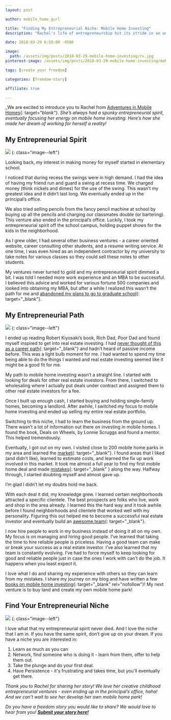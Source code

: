 ```yaml
---
layout: post

author: mobile_home_gurl

title: "Finding My Entrepreneurial Niche: Mobile Home Investing"
description: "Rachel's life of entrepreneurship hit its stride in an uncommon place - mobile home investing."

date: 2018-03-29 6:58:00 -0500

image:
  path: /assets/img/posts/2018-03-29-mobile-home-investing/rv.jpg
pinterest-image: /assets/img/posts/2018-03-29-mobile-home-investing/mobile-home-investing.png

tags: [create your freedom]

categories: [freedom-story]

affiliate: true

---
```


_We are excited to introduce you to Rachel from [Adventures in Mobile Homes](http://adventuresinmobilehomes.com/){: target="_blank"}. She’s always had a spunky entrepreneurial spirit, eventually focusing her energy on mobile home investing. Here’s how she made her dream of working for herself a reality!_

## My Entrepreneurial Spirit

![]({{site.url}}/assets/img/posts/2018-03-29-mobile-home-investing/lemonade-stand.jpg)
{: class="image--left"}

Looking back, my interest in making money for myself started in elementary school.

I noticed that during recess the swings were in high demand. I had the idea of having my friend run and guard a swing at recess time. We charged money (think nickels and dimes) for the use of the swing. This wasn’t my greatest idea and it didn’t last long. We eventually ended up in the principal’s office.

We also tried selling pencils from the fancy pencil machine at school by buying up all the pencils and charging our classmates double (or bartering). This venture also ended in the principal’s office. Luckily, I took my entrepreneurial spirit off the school campus, holding puppet shows for the kids in the neighborhood.

As I grew older, I had several other business ventures - a career oriented website, career consulting other students, and a resume writing service. At one time, I was even hired as an independent contractor by my university to take notes for various classes so they could sell these notes to other students.

My ventures never turned to gold and my entrepreneurial spirit dimmed a bit. I was told I needed more work experience and an MBA to be successful. I believed this advice and worked for various fortune 500 companies and looked into obtaining my MBA, but after a while I realized this wasn’t the path for me and [abandoned my plans to go to graduate school](http://www.girlsjustwannahavefunds.com/graduate-school-to-invest-in-real-estate/){: target="_blank"}.

## My Entrepreneurial Path

![]({{site.url}}/assets/img/posts/2018-03-29-mobile-home-investing/mobile-home-gurl.jpg)
{: class="image--left"}

I ended up reading Robert Kiyosaki’s book, Rich Dad, Poor Dad and found myself inspired to get into real estate investing. I had [never thought of this as a career path](https://jessicamoorhouse.com/mobile-home-investing-rachel-hernandez/){: target="_blank"} and hadn’t heard of passive income before. This was a light bulb moment for me. I had wanted to spend my time being able to do the things I wanted and real estate investing seemed like it might be a good fit for me.

My path to mobile home investing wasn’t a straight line. I started with looking for deals for other real estate investors. From there, I switched to wholesaling where I actually put deals under contract and assigned them to other real estate investors for a fee.

Once I built up enough cash, I started buying and holding single-family homes, becoming a landlord. After awhile, I switched my focus to mobile home investing and ended up selling my entire real estate portfolio.

Switching to this niche, I had to learn the business from the ground up. There wasn’t a lot of information out there on investing in mobile homes. I found the book, Deals on Wheels, by Lonnie Scruggs and found a mentor. This helped tremendously.

Eventually, I got out on my own. I visited close to 200 mobile home parks in my area and learned the [market](http://adventuresinmobilehomes.com/investing-101-learning-the-market){: target="_blank"}. I found areas that I liked (and didn’t like), learned to estimate costs, and learned the fix up work involved in this market. It took me almost a full year to find my first mobile home deal and made [mistakes](http://adventuresinmobilehomes.com/my-2000-nightmare){: target="_blank" } along the way. Halfway through, I started doubting myself and almost gave up.

I’m glad I didn’t let my doubts hold me back.

With each deal it did, my knowledge grew. I learned certain neighborhoods attracted a specific clientele. The best prospects are folks who live, work and shop in the area already. I learned this the hard way and it took awhile before I found neighborhoods and clientele that worked well with my personality. Figuring this out helped me to become a successful real estate investor and eventually build an [awesome team](http://adventuresinmobilehomes.com/10-important-members-of-your-mobile-home-investing-team){: target="_blank"}.

I now hire people to work in my business instead of doing it all on my own. My focus is on managing and hiring good people. I’ve learned that taking the time to hire reliable people is priceless. Having a good team can make or break your success as a real estate investor. I’ve also learned that my team is constantly evolving. I’ve had to force myself to keep looking for good and reliable people just in case the ones I work with can’t do the job. It happens when you least expect it.

I love what I do and sharing my experience with others so they can learn from my mistakes. I share my journey on my blog and have written a few [books on mobile home investing](https://amzn.to/2DXxgQy){: target="_blank" rel="nofollow"}! My next venture is to buy land and create my own mobile home park!



## Find Your Entrepreneurial Niche

![]({{site.url}}/assets/img/posts/2018-03-29-mobile-home-investing/hopscotch.jpg)
{: class="image--left"}

I love what that my entrepreneurial spirit never died. And I love the niche that I am in. If you have the same spirit, don’t give up on your dream. If you have a niche you are interested in:

1. Learn as much as you can
2. Network, find someone who is doing it - learn from them, offer to help them out.
3. Take the plunge and do your first deal.
4. Have Persistence - it's frustrating and takes time, but you'll eventually get there.

_Thank you to Rachel for sharing her story! We love her creative childhood entrepreneurial ventures - even ending up in the principal’s office, haha! And we can’t wait to see her develop her own mobile home park!_

_Do you have a freedom story you would like to share? We would love to hear from you!_ ___[Submit your story here!]({{site.url}}/freedom-stories/#share-your-story)___
